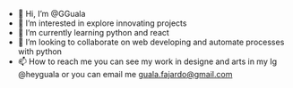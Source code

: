 - 👋 Hi, I’m @GGuala
- 👀 I’m interested in explore innovating projects 
- 🌱 I’m currently learning python and react 
- 💞️ I’m looking to collaborate on web developing and automate processes with python
- 📫 How to reach me you can see my work in designe and arts in my Ig @heyguala or you can email me guala.fajardo@gmail.com

<!---
GGuala/GGuala is a ✨ special ✨ repository because its `README.md` (this file) appears on your GitHub profile.
You can click the Preview link to take a look at your changes.
--->
